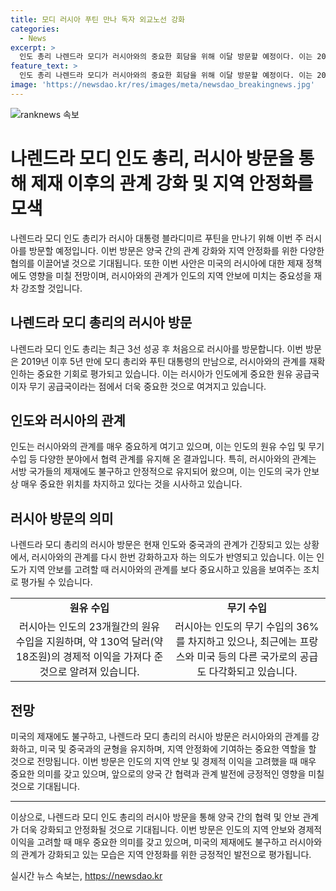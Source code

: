 ```yaml
---
title: 모디 러시아 푸틴 만나 독자 외교노선 강화
categories:
  - News
excerpt: >
  인도 총리 나렌드라 모디가 러시아와의 중요한 회담을 위해 이달 방문할 예정이다. 이는 2019년 이후 최초로 두 정상이 대면하는 경우로, 인도와 러시아의 전략적 관계를 강화하기 위한 것으로 분석된다. 러시아는 인도의 원유 및 무기 수입 국가로, 양국 간 협력 사안들이 논의될 전망이지만 큰 결과는 기대하기 어렵다는 전망이다. 이 방문은 미국의 러시아 국제적 고립 정책에 어려움을 줄 수 있으며, 러시아와 중국의 밀착을 견제하고자 하는 인도의 의도 역시 엿볼 수 있다.
feature_text: >
  인도 총리 나렌드라 모디가 러시아와의 중요한 회담을 위해 이달 방문할 예정이다. 이는 2019년 이후 최초로 두 정상이 대면하는 경우로, 인도와 러시아의 전략적 관계를 강화하기 위한 것으로 분석된다. 러시아는 인도의 원유 및 무기 수입 국가로, 양국 간 협력 사안들이 논의될 전망이지만 큰 결과는 기대하기 어렵다는 전망이다. 이 방문은 미국의 러시아 국제적 고립 정책에 어려움을 줄 수 있으며, 러시아와 중국의 밀착을 견제하고자 하는 인도의 의도 역시 엿볼 수 있다.
image: 'https://newsdao.kr/res/images/meta/newsdao_breakingnews.jpg'
---
```


<p><img src="https://newsdao.kr/res/images/meta/newsdao_breakingnews.jpg" alt="ranknews 속보" /></p>

<h1>나렌드라 모디 인도 총리, 러시아 방문을 통해 제재 이후의 관계 강화 및 지역 안정화를 모색</h1>

<p data-ke-size="size16">나렌드라 모디 인도 총리가 러시아 대통령 블라디미르 푸틴을 만나기 위해 이번 주 러시아를 방문할 예정입니다. 이번 방문은 양국 간의 관계 강화와 지역 안정화를 위한 다양한 협의를 이끌어낼 것으로 기대됩니다. 또한 이번 사안은 미국의 러시아에 대한 제재 정책에도 영향을 미칠 전망이며, 러시아와의 관계가 인도의 지역 안보에 미치는 중요성을 재차 강조할 것입니다. </p>

<h2 data-ke-size="size26">나렌드라 모디 총리의 러시아 방문</h2>

<p data-ke-size="size16">나렌드라 모디 인도 총리는 최근 3선 성공 후 처음으로 러시아를 방문합니다. 이번 방문은 2019년 이후 5년 만에 모디 총리와 푸틴 대통령의 만남으로, 러시아와의 관계를 재확인하는 중요한 기회로 평가되고 있습니다. 이는 러시아가 인도에게 중요한 원유 공급국이자 무기 공급국이라는 점에서 더욱 중요한 것으로 여겨지고 있습니다.</p>

<h2 data-ke-size="size26">인도와 러시아의 관계</h2>

<p data-ke-size="size16">인도는 러시아와의 관계를 매우 중요하게 여기고 있으며, 이는 인도의 원유 수입 및 무기 수입 등 다양한 분야에서 협력 관계를 유지해 온 결과입니다. 특히, 러시아와의 관계는 서방 국가들의 제재에도 불구하고 안정적으로 유지되어 왔으며, 이는 인도의 국가 안보상 매우 중요한 위치를 차지하고 있다는 것을 시사하고 있습니다.</p>

<h2 data-ke-size="size26">러시아 방문의 의미</h2>

<p data-ke-size="size16">나렌드라 모디 총리의 러시아 방문은 현재 인도와 중국과의 관계가 긴장되고 있는 상황에서, 러시아와의 관계를 다시 한번 강화하고자 하는 의도가 반영되고 있습니다. 이는 인도가 지역 안보를 고려할 때 러시아와의 관계를 보다 중요시하고 있음을 보여주는 조치로 평가될 수 있습니다.</p>

<table>
  <tr>
    <td style="text-align: center; height: 17px;"><b>원유 수입</b></td>
    <td style="text-align: center; height: 17px;"><b>무기 수입</b></td>
  </tr>
  <tr>
    <td style="text-align: center; height: 17px;">러시아는 인도의 23개월간의 원유 수입을 지원하며, 약 130억 달러(약 18조원)의 경제적 이익을 가져다 준 것으로 알려져 있습니다.</td>
    <td style="text-align: center; height: 17px;">러시아는 인도의 무기 수입의 36%를 차지하고 있으나, 최근에는 프랑스와 미국 등의 다른 국가로의 공급도 다각화되고 있습니다.</td>
  </tr>
</table>

<h2 data-ke-size="size26">전망</h2>

<p data-ke-size="size16">미국의 제재에도 불구하고, 나렌드라 모디 총리의 러시아 방문은 러시아와의 관계를 강화하고, 미국 및 중국과의 균형을 유지하며, 지역 안정화에 기여하는 중요한 역할을 할 것으로 전망됩니다. 이번 방문은 인도의 지역 안보 및 경제적 이익을 고려했을 때 매우 중요한 의미를 갖고 있으며, 앞으로의 양국 간 협력과 관계 발전에 긍정적인 영향을 미칠 것으로 기대됩니다.</p>

<hr>

<p>이상으로, 나렌드라 모디 인도 총리의 러시아 방문을 통해 양국 간의 협력 및 안보 관계가 더욱 강화되고 안정화될 것으로 기대됩니다. 이번 방문은 인도의 지역 안보와 경제적 이익을 고려할 때 매우 중요한 의미를 갖고 있으며, 미국의 제재에도 불구하고 러시아와의 관계가 강화되고 있는 모습은 지역 안정화를 위한 긍정적인 발전으로 평가됩니다.</p></p>
실시간 뉴스 속보는, <a href="https://newsdao.kr" rel="dofollow">https://newsdao.kr</a>


